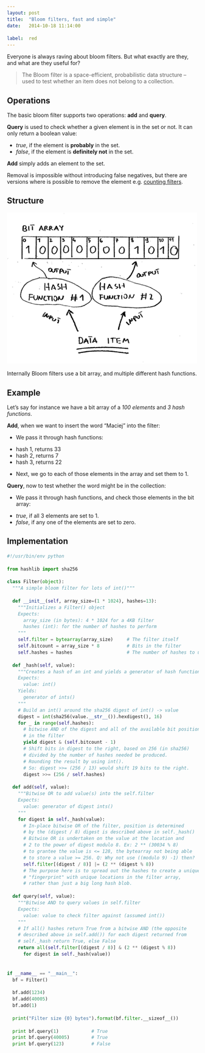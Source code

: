 ```yaml
---
layout: post
title:  "Bloom filters, fast and simple"
date:   2014-10-18 11:14:00

label:  red
---
```


Everyone is always raving about bloom filters. But what exactly are they, and what are they useful for?

> The Bloom filter is a space-efficient, probabilistic data structure – used to test whether an item does not belong to a collection.

## Operations

The basic bloom filter supports two operations: __add__ and __query__.

__Query__ is used to check whether a given element is in the set or not. It can only return a boolean value:

* _true_, if the element is __probably__ in the set.
* _false_, if the element is __definitely not__ in the set.

__Add__ simply adds an element to the set.

Removal is impossible without introducing false negatives, but there are versions where is possible to remove the element e.g. [counting filters](http://en.wikipedia.org/wiki/Bloom_filter#Counting_filters).

## Structure

<img src="/assets/images/prints/bloom_filter.jpeg" alt="Diagram" width="500px" />

Internally Bloom filters use a bit array, and multiple different hash functions.

## Example

Let’s say for instance we have a bit array of a _100 elements_ and _3 hash functions_.

__Add__, when we want to insert the word “Maciej” into the filter:

* We pass it through hash functions:
 - hash 1, returns 33
 - hash 2, returns 7
 - hash 3, returns 22
* Next, we go to each of those elements in the array and set them to 1.

__Query__, now to test whether the word might be in the collection:

* We pass it through hash functions, and check those elements in the bit array:
 - _true_, if all 3 elements are set to 1.
 - _false_, if any one of the elements are set to zero.

## Implementation

```python
#!/usr/bin/env python

from hashlib import sha256

class Filter(object):
  """A simple bloom filter for lots of int()"""

  def __init__(self, array_size=(1 * 1024), hashes=13):
    """Initializes a Filter() object
    Expects:
      array_size (in bytes): 4 * 1024 for a 4KB filter
      hashes (int): for the number of hashes to perform
    """
    self.filter = bytearray(array_size)     # The filter itself
    self.bitcount = array_size * 8          # Bits in the filter
    self.hashes = hashes                    # The number of hashes to use

  def _hash(self, value):
    """Creates a hash of an int and yields a generator of hash functions
    Expects:
      value: int()
    Yields:
      generator of ints()
    """
    # Build an int() around the sha256 digest of int() -> value
    digest = int(sha256(value.__str__()).hexdigest(), 16)
    for _ in range(self.hashes):
      # bitwise AND of the digest and all of the available bit positions
      # in the filter
      yield digest & (self.bitcount - 1)
      # Shift bits in digest to the right, based on 256 (in sha256)
      # divided by the number of hashes needed be produced.
      # Rounding the result by using int().
      # So: digest >>= (256 / 13) would shift 19 bits to the right.
      digest >>= (256 / self.hashes)

  def add(self, value):
    """Bitwise OR to add value(s) into the self.filter
    Expects:
      value: generator of digest ints()
    """
    for digest in self._hash(value):
      # In-place bitwise OR of the filter, position is determined
      # by the (digest / 8) digest is described above in self._hash()
      # Bitwise OR is undertaken on the value at the location and
      # 2 to the power of digest modulo 8. Ex: 2 ** (30034 % 8)
      # to grantee the value is <= 128, the bytearray not being able
      # to store a value >= 256. Q: Why not use ((modulo 9) -1) then?
      self.filter[(digest / 8)] |= (2 ** (digest % 8))
      # The purpose here is to spread out the hashes to create a unique
      # "fingerprint" with unique locations in the filter array,
      # rather than just a big long hash blob.

  def query(self, value):
    """Bitwise AND to query values in self.filter
    Expects:
      value: value to check filter against (assumed int())
    """
    # If all() hashes return True from a bitwise AND (the opposite
    # described above in self.add()) for each digest returned from
    # self._hash return True, else False
    return all(self.filter[(digest / 8)] & (2 ** (digest % 8))
      for digest in self._hash(value))


if __name__ == "__main__":
  bf = Filter()

  bf.add(1234)
  bf.add(40005)
  bf.add(1)

  print("Filter size {0} bytes").format(bf.filter.__sizeof__())

  print bf.query(1)            # True
  print bf.query(40005)        # True
  print bf.query(123)          # False
```